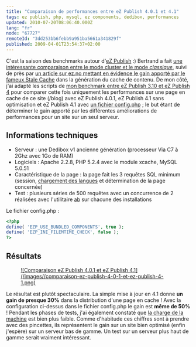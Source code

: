 ```yaml
---
title: "Comparaison de performances entre eZ Publish 4.0.1 et 4.1"
tags: ez publish, php, mysql, ez components, dedibox, performances
updated: 2010-07-20T08:06:40.000Z
lang: "fr"
node: "67727"
remoteId: "3dd253bb6febb9a951ba5661a341829f"
published: 2009-04-01T23:54:37+02:00
---
```


C'est la saison des benchmarks autour d'[eZ Publish](/tag/ez+publish) :) Bertrand a fait [une intéressante comparaison entre le mode cluster et le mode *classique*](http://blog.ankh-morpork.net/2009/03/30/ez-publish-41-numbers-ezdb-vs-ezfs/#comment-48), suivi de près par [un article sur ez.no mettant en évidence le gain apporté par le fameux Stale Cache](http://ez.no/developer/articles/ez_publish_knowledge_series_stale_cache_or_how_caches_in_ez_publish_4_1_are_handled_in_a_smarter_way) dans la génération du cache de contenu. De mon côté, j'ai adapté les scripts de [mon benchmark entre eZ Publish 3.10 et eZ Publish 4](/post/benchmark-between-ez-publish-4-and-ez-publish-3-10-with-or-without-a-php-opcode-cache) pour comparer cette fois uniquement les performances sur une page en cache de ce site (/blog) avec eZ Publish 4.0.1, eZ Publish 4.1 sans optimisation et eZ Publish 4.1 avec [un fichier config.php](http://pubsvn.ez.no/nextgen/trunk/config.php-RECOMMENDED) ; le but étant de déterminer le gain apporté par les différentes améliorations de performances pour un site sur un seul serveur.


## Informations techniques

* Serveur : une Dedibox v1 ancienne génération (processeur Via C7 à 2Ghz avec 1Go de RAM)
* Logiciels : Apache 2.2.8, PHP 5.2.4 avec le module xcache, MySQL 5.0.51
* Caractéristique de la page : la page fait les 3 requêtes SQL minimum (session, [chargement des langues](http://issues.ez.no/14227) et détermination de la page concernée)
* Test : plusieurs séries de 500 requêtes avec un concurrence de 2 réalisées avec l'utilitaire [ab](http://pwet.fr/man/linux/administration_systeme/ab) sur chacune des installations

Le fichier config.php :

``` php
<?php
define( 'EZP_USE_BUNDLED_COMPONENTS', true );
define( 'EZP_INI_FILEMTIME_CHECK', false );
?>

```


## Résultats

<figure class="object-center"><a href="/images/comparaison-ez-publish-4-0-1-et-ez-publish-4-1.png">![Comparaison eZ Publish 4.0.1 et eZ Publish 4.1](/images//comparaison-ez-publish-4-0-1-et-ez-publish-4-1.png)
</a></figure>


Le résultat est plutôt spectaculaire. La simple mise à jour en 4.1 donne **un gain de presque 30%** dans la distribution d'une page en cache ! Avec la configuration ci-dessus dans le fichier config.php le gain est **même de 50%** ! Pendant les phases de tests, j'ai également constaté que [la charge de la machine](/post/load-average-ou-charge-d-une-machine-unix-linux) est bien plus faible. Comme d'habitude ces chiffres sont à prendre avec des pincettes, ils représentent le gain sur un site bien optimisé (enfin j'espère) sur un serveur bas de gamme. Un test sur un serveur plus haut de gamme serait vraiment intéressant.

